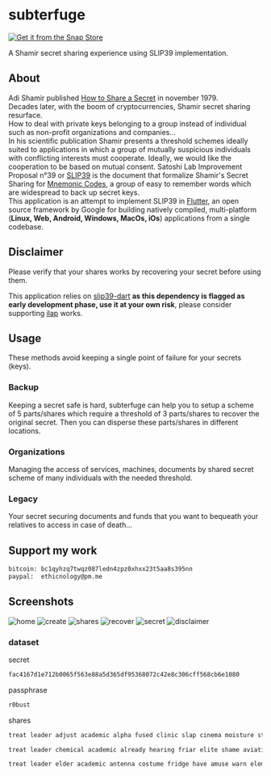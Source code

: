 # subterfuge

[![Get it from the Snap Store](https://snapcraft.io/static/images/badges/en/snap-store-black.svg)](https://snapcraft.io/subterfuge)

A Shamir secret sharing experience using SLIP39 implementation.

## About

Adi Shamir published [How to Share a Secret](https://dl.acm.org/doi/pdf/10.1145/359168.359176) in november 1979.  
Decades later, with the boom of cryptocurrencies, Shamir secret sharing resurface.  
How to deal with private keys belonging to a group instead of individual such as non-profit organizations and companies…  
In his scientific publication Shamir presents a threshold schemes ideally suited to applications in which a group of mutually suspicious individuals with conflicting interests must cooperate. Ideally, we would like the cooperation to be based on mutual consent.
Satoshi Lab Improvement Proposal n°39 or [SLIP39](https://github.com/satoshilabs/slips/blob/master/slip-0039.md) is the document that formalize Shamir's Secret Sharing for [Mnemonic Codes](https://github.com/bitcoin/bips/blob/master/bip-0039.mediawiki), a group of easy to remember words which are widespread to back up secret keys.  
This application is an attempt to implement SLIP39 in [Flutter](https://flutter.dev/), an open source framework by Google for building natively compiled, multi-platform (**Linux, Web, Android, Windows, MacOs, iOs**) applications from a single codebase.

## Disclaimer

Please verify that your shares works by recovering your secret before using them.  

This application relies on [slip39-dart](https://github.com/ilap/slip39-dart) **as this dependency is flagged as early development phase, use it at your own risk**, please consider supporting [ilap](https://github.com/ilap) works.

## Usage

These methods avoid keeping a single point of failure for your secrets (keys).

### Backup

Keeping a secret safe is hard, subterfuge can help you to setup a scheme of 5 parts/shares which require a threshold of 3 parts/shares to recover the original secret. Then you can disperse these parts/shares in different locations.  

### Organizations

Managing the access of services, machines, documents by shared secret scheme of many individuals with the needed threshold.

### Legacy

Your secret securing documents and funds that you want to bequeath your relatives to access in case of death…

## Support my work

```sh
bitcoin: bc1qyhzq7twqz087ledn4zpz0xhxx23t5aa8s395nn
paypal:  ethicnology@pm.me
```

## Screenshots

![home](https://github.com/ethicnology/subterfuge/blob/main/assets/home.png)
![create](https://github.com/ethicnology/subterfuge/blob/main/assets/create_secret.png)
![shares](https://github.com/ethicnology/subterfuge/blob/main/assets/shares.png)
![recover](https://github.com/ethicnology/subterfuge/blob/main/assets/recover_secret.png)
![secret](https://github.com/ethicnology/subterfuge/blob/main/assets/secret.png)
![disclaimer](https://github.com/ethicnology/subterfuge/blob/main/assets/disclaimer.png)

### dataset

secret

```sh
fac4167d1e712b0065f563e88a5d365df95368072c42e8c306cff568cb6e1080
```

passphrase

```sh
r0bust
```

shares

```sh
treat leader adjust academic alpha fused clinic slap cinema moisture stay ticket holy revenue triumph database wireless keyboard much triumph listen jerky ancestor belong credit perfect enemy pharmacy hush genius juice jacket very

treat leader chemical academic already hearing friar elite shame aviation clinic morning enjoy clothes hush wealthy voter public recover edge spend jewelry chubby marathon velvet much dominant violence response prayer pecan reject cowboy

treat leader elder academic antenna costume fridge have amuse warn element wildlife sugar deal answer exotic flame saver race brother forget smear woman blue eyebrow arcade average walnut receiver craft railroad glen amount
```
